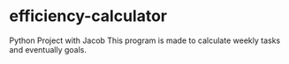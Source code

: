 # efficiency-calculator
Python Project with Jacob
This program is made to calculate weekly tasks and eventually goals.
